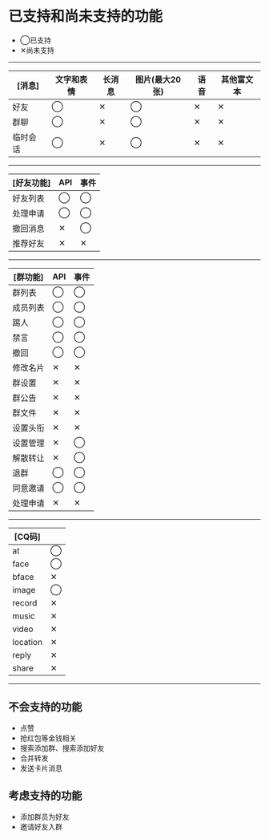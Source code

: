 # 已支持和尚未支持的功能

* ◯已支持
* ✕尚未支持

----

|[消息]|文字和表情|长消息|图片(最大20张)|语音|其他富文本|
|-|-|-|-|-|-|
|好友|◯|✕|◯|✕|✕|
|群聊|◯|✕|◯|✕|✕|
|临时会话|◯|✕|◯|✕|✕|

----

|[好友功能]|API|事件|
|-|-|-|
|好友列表|◯|◯|
|处理申请|◯|◯|
|撤回消息|✕|◯|
|推荐好友|✕|✕|

----

|[群功能]|API|事件|
|-|-|-|
|群列表|◯|◯|
|成员列表|◯|◯|
|踢人|◯|◯|
|禁言|◯|◯|
|撤回|◯|◯|
|修改名片|✕|✕|
|群设置|✕|✕|
|群公告|✕|✕|
|群文件|✕|✕|
|设置头衔|✕|✕|
|设置管理|✕|◯|
|解散转让|✕|◯|
|退群|◯|◯|
|同意邀请|◯|◯|
|处理申请|✕|✕|

----

|[CQ码]||
|-|-|
|at|◯|
|face|◯|
|bface|✕|
|image|◯|
|record|✕|
|music|✕|
|video|✕|
|location|✕|
|reply|✕|
|share|✕|

----

## 不会支持的功能

* 点赞
* 抢红包等金钱相关
* 搜索添加群、搜索添加好友
* 合并转发
* 发送卡片消息

## 考虑支持的功能

* 添加群员为好友
* 邀请好友入群
